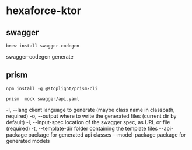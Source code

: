 # hexaforce-ktor


## swagger
```
brew install swagger-codegen
```

swagger-codegen generate 
## prism
```
npm install -g @stoplight/prism-cli

prism  mock swagger/api.yaml
```

  -l, --lang             client language to generate (maybe class name in classpath, required)
  -o, --output           where to write the generated files (current dir by default)
  -i, --input-spec       location of the swagger spec, as URL or file (required)
  -t, --template-dir     folder containing the template files
  --api-package          package for generated api classes
  --model-package        package for generated models

